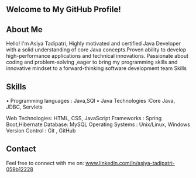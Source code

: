 ## Welcome to My GitHub Profile!
## About Me
Hello! I'm Asiya Tadipatri, Highly motivated and certified Java Developer with a solid understanding of core Java concepts.Proven ability to develop high-performance applications and technical innovations. Passionate about coding and problem-solving ,eager to bring my programming skills and innovative mindset to a forward-thinking software development team Skills 
## Skills
• Programming languages : Java,SQl
• Java Technologies :Core Java, JDBC, Servlets

 Web Technologies: HTML, CSS, JavaScript 
 Frameworks : Spring Boot,Hibernate 
 Database: MySQL
 Operating Systems : Unix/Linux, Windows
 Version Control : Git , GitHub




## Contact
Feel free to connect with me on:
www.linkedin.com/in/asiya-tadipatri-059b12228


